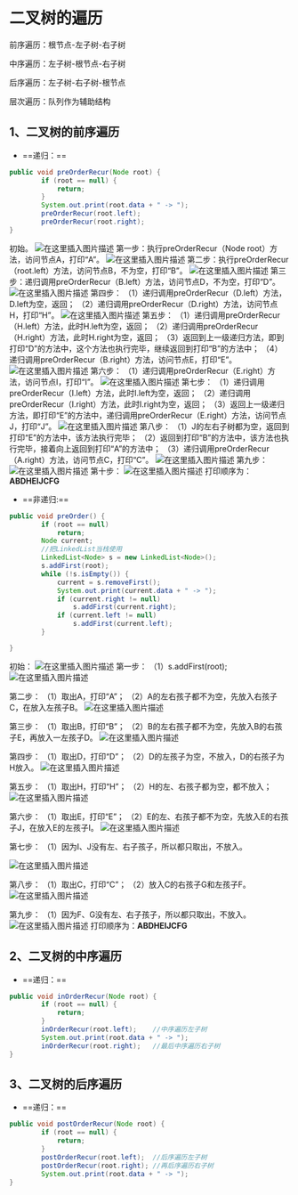 # 二叉树的遍历

前序遍历：根节点-左子树-右子树

中序遍历：左子树-根节点-右子树

后序遍历：左子树-右子树-根节点

层次遍历：队列作为辅助结构

## **1、二叉树的前序遍历**

- ==递归：==

```java
public void preOrderRecur(Node root) {
		if (root == null) {
			return;
		}
		System.out.print(root.data + " -> ");
		preOrderRecur(root.left);
		preOrderRecur(root.right);
}
```

初始。
![在这里插入图片描述](https://img-blog.csdnimg.cn/20191024103809734.PNG?x-oss-process=image/watermark,type_ZmFuZ3poZW5naGVpdGk,shadow_10,text_aHR0cHM6Ly9ibG9nLmNzZG4ubmV0L2RhYnVzaUdpbg==,size_16,color_FFFFFF,t_70)
第一步：执行preOrderRecur（Node root）方法，访问节点A，打印“A”。
![在这里插入图片描述](https://img-blog.csdnimg.cn/20191024103713218.PNG?x-oss-process=image/watermark,type_ZmFuZ3poZW5naGVpdGk,shadow_10,text_aHR0cHM6Ly9ibG9nLmNzZG4ubmV0L2RhYnVzaUdpbg==,size_16,color_FFFFFF,t_70)
第二步：执行preOrderRecur（root.left）方法，访问节点B，不为空，打印“B”。
![在这里插入图片描述](https://img-blog.csdnimg.cn/2019102410364829.PNG?x-oss-process=image/watermark,type_ZmFuZ3poZW5naGVpdGk,shadow_10,text_aHR0cHM6Ly9ibG9nLmNzZG4ubmV0L2RhYnVzaUdpbg==,size_16,color_FFFFFF,t_70)
第三步：递归调用preOrderRecur（B.left）方法，访问节点D，不为空，打印“D”。
![在这里插入图片描述](https://img-blog.csdnimg.cn/2019102410370082.PNG?x-oss-process=image/watermark,type_ZmFuZ3poZW5naGVpdGk,shadow_10,text_aHR0cHM6Ly9ibG9nLmNzZG4ubmV0L2RhYnVzaUdpbg==,size_16,color_FFFFFF,t_70)
第四步：
（1）递归调用preOrderRecur（D.left）方法，D.left为空，返回；
（2）递归调用preOrderRecur（D.right）方法，访问节点H，打印“H”。
![在这里插入图片描述](https://img-blog.csdnimg.cn/2019102410560299.PNG?x-oss-process=image/watermark,type_ZmFuZ3poZW5naGVpdGk,shadow_10,text_aHR0cHM6Ly9ibG9nLmNzZG4ubmV0L2RhYnVzaUdpbg==,size_16,color_FFFFFF,t_70)
第五步：
（1）递归调用preOrderRecur（H.left）方法，此时H.left为空，返回；
（2）递归调用preOrderRecur（H.right）方法，此时H.right为空，返回；
（3）返回到上一级递归方法，即到打印“D”的方法中，这个方法也执行完毕，继续返回到打印“B”的方法中；
（4）递归调用preOrderRecur（B.right）方法，访问节点E，打印“E”。
![在这里插入图片描述](https://img-blog.csdnimg.cn/20191024111039340.PNG?x-oss-process=image/watermark,type_ZmFuZ3poZW5naGVpdGk,shadow_10,text_aHR0cHM6Ly9ibG9nLmNzZG4ubmV0L2RhYnVzaUdpbg==,size_16,color_FFFFFF,t_70)
第六步：
（1）递归调用preOrderRecur（E.right）方法，访问节点I，打印“I”。
![在这里插入图片描述](https://img-blog.csdnimg.cn/20191024111225962.PNG?x-oss-process=image/watermark,type_ZmFuZ3poZW5naGVpdGk,shadow_10,text_aHR0cHM6Ly9ibG9nLmNzZG4ubmV0L2RhYnVzaUdpbg==,size_16,color_FFFFFF,t_70)
第七步：
（1）递归调用preOrderRecur（I.left）方法，此时I.left为空，返回；
（2）递归调用preOrderRecur（I.right）方法，此时I.right为空，返回；
（3）返回上一级递归方法，即打印“E”的方法中，递归调用preOrderRecur（E.right）方法，访问节点J，打印“J”。
![在这里插入图片描述](https://img-blog.csdnimg.cn/20191024111816395.PNG?x-oss-process=image/watermark,type_ZmFuZ3poZW5naGVpdGk,shadow_10,text_aHR0cHM6Ly9ibG9nLmNzZG4ubmV0L2RhYnVzaUdpbg==,size_16,color_FFFFFF,t_70)
第八步：
（1）J的左右子树都为空，返回到打印“E”的方法中，该方法执行完毕；
（2）返回到打印“B”的方法中，该方法也执行完毕，接着向上返回到打印“A”的方法中；
（3）递归调用preOrderRecur（A.right）方法，访问节点C，打印“C”。
![在这里插入图片描述](https://img-blog.csdnimg.cn/20191024112442222.PNG?x-oss-process=image/watermark,type_ZmFuZ3poZW5naGVpdGk,shadow_10,text_aHR0cHM6Ly9ibG9nLmNzZG4ubmV0L2RhYnVzaUdpbg==,size_16,color_FFFFFF,t_70)
第九步：
![在这里插入图片描述](https://img-blog.csdnimg.cn/20191024112537720.PNG?x-oss-process=image/watermark,type_ZmFuZ3poZW5naGVpdGk,shadow_10,text_aHR0cHM6Ly9ibG9nLmNzZG4ubmV0L2RhYnVzaUdpbg==,size_16,color_FFFFFF,t_70)
第十步：
![在这里插入图片描述](https://img-blog.csdnimg.cn/20191024112615119.PNG?x-oss-process=image/watermark,type_ZmFuZ3poZW5naGVpdGk,shadow_10,text_aHR0cHM6Ly9ibG9nLmNzZG4ubmV0L2RhYnVzaUdpbg==,size_16,color_FFFFFF,t_70)
打印顺序为：**ABDHEIJCFG**

- ==非递归:==

```java
public void preOrder() {
		if (root == null)
			return;
		Node current;
		//把LinkedList当栈使用
		LinkedList<Node> s = new LinkedList<Node>();
		s.addFirst(root);
		while (!s.isEmpty()) {
			current = s.removeFirst();
			System.out.print(current.data + " -> ");
			if (current.right != null)
				s.addFirst(current.right);
			if (current.left != null)
				s.addFirst(current.left);
		}

}
```

初始：
![在这里插入图片描述](https://img-blog.csdnimg.cn/20191024103809734.PNG?x-oss-process=image/watermark,type_ZmFuZ3poZW5naGVpdGk,shadow_10,text_aHR0cHM6Ly9ibG9nLmNzZG4ubmV0L2RhYnVzaUdpbg==,size_16,color_FFFFFF,t_70)
第一步：
（1）s.addFirst(root);
![在这里插入图片描述](https://img-blog.csdnimg.cn/20191024114005747.PNG)

第二步：
（1）取出A，打印“A”；
（2）A的左右孩子都不为空，先放入右孩子C，在放入左孩子B。
![在这里插入图片描述](https://img-blog.csdnimg.cn/20191024142939934.PNG)

第三步：
（1）取出B，打印“B”；
（2）B的左右孩子都不为空，先放入B的右孩子E，再放入一左孩子D。
![在这里插入图片描述](https://img-blog.csdnimg.cn/20191024142817738.PNG)

第四步：
（1）取出D，打印“D”；
（2）D的左孩子为空，不放入，D的右孩子为H放入。
![在这里插入图片描述](https://img-blog.csdnimg.cn/20191024142629763.PNG)

第五步：
（1）取出H，打印“H”；
（2）H的左、右孩子都为空，都不放入；
![在这里插入图片描述](https://img-blog.csdnimg.cn/20191024142521663.PNG)

第六步：
（1）取出E，打印“E”；
（2）E的左、右孩子都不为空，先放入E的右孩子J，在放入E的左孩子I。
![在这里插入图片描述](https://img-blog.csdnimg.cn/20191024120119507.PNG)

第七步：
（1）因为I、J没有左、右子孩子，所以都只取出，不放入。

![在这里插入图片描述](https://img-blog.csdnimg.cn/20191024141540797.PNG)

第八步：
（1）取出C，打印“C”；
（2）放入C的右孩子G和左孩子F。
![在这里插入图片描述](https://img-blog.csdnimg.cn/20191024141923365.PNG)

第九步：
（1）因为F、G没有左、右子孩子，所以都只取出，不放入。
![在这里插入图片描述](https://img-blog.csdnimg.cn/20191024142319173.PNG)
打印顺序为：**ABDHEIJCFG**

## 2、二叉树的中序遍历

- ==递归：==

```java
public void inOrderRecur(Node root) {
		if (root == null) {
			return;
		}
		inOrderRecur(root.left);	//中序遍历左子树
		System.out.print(root.data + " -> ");
		inOrderRecur(root.right);	//最后中序遍历右子树
}
```

## 3、二叉树的后序遍历

- ==递归：==

```java
public void postOrderRecur(Node root) {
		if (root == null) {
			return;
		}
		postOrderRecur(root.left);	//后序遍历左子树
		postOrderRecur(root.right);	//再后序遍历右子树
		System.out.print(root.data + " -> ");
}
```

